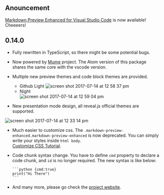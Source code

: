 ## Anouncement
[Markdown Preview Enhanced for Visual Studio Code](https://marketplace.visualstudio.com/items?itemName=shd101wyy.markdown-preview-enhanced) is now available! Cheeeers!


## 0.14.0  
* Fully rewritten in TypeScript, so there might be some potential bugs.
* Now powered by [Mume](https://github.com/shd101wyy/mume) project. The Atom version of this package shares the same core with the vscode version. 
* Multiple new preview themes and code block themes are provided.
  * Github Light
  ![screen shot 2017-07-14 at 12 58 37 pm](https://user-images.githubusercontent.com/1908863/28224323-4899d896-6894-11e7-823a-233ee433d832.png)
  * Night  
  ![screen shot 2017-07-14 at 12 59 04 pm](https://user-images.githubusercontent.com/1908863/28224327-4b0f77a2-6894-11e7-8133-99a2d04172a4.png)

* New presentation mode design, all reveal.js official themes are supported.  

![screen shot 2017-07-14 at 12 33 14 pm](https://user-images.githubusercontent.com/1908863/28223480-2c61461c-6891-11e7-9389-5adec0588c32.png)

* Much easier to customize css. The `.markdown-preview-enhanced.markdown-preview-enhanced` is now deprecated. You can simply write your styles inside `html body`.   
[Customize CSS Tutorial](https://shd101wyy.github.io/markdown-preview-enhanced/#/customize-css).   

* Code chunk syntax change. You have to define `cmd` property to declare a code chunk, and `id` is no longer required. The new syntax is like below:

      ```python {cmd:true}
      print("Hi There")
      ```

* And many more, please go check the [project website](https://shd101wyy.github.io/markdown-preview-enhanced).